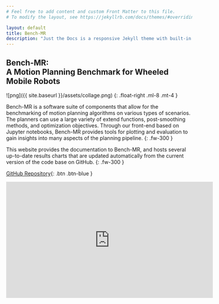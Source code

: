 ```yaml
---
# Feel free to add content and custom Front Matter to this file.
# To modify the layout, see https://jekyllrb.com/docs/themes/#overriding-theme-defaults

layout: default
title: Bench-MR
description: "Just the Docs is a responsive Jekyll theme with built-in search that is easily customizable and hosted on GitHub Pages."
---
```


## Bench-MR: <br/> A Motion Planning Benchmark for Wheeled Mobile Robots

![png]({{ site.baseurl }}/assets/collage.png)
{: .float-right .ml-8 .mt-4 }

Bench-MR is a software suite of components that allow for the benchmarking of motion planning algorithms on various types of scenarios. The planners can use a large variety of extend functions, post-smoothing methods, and optimization objectives. Through our front-end based on Jupyter notebooks, Bench-MR provides tools for plotting and evaluation to gain insights into many aspects of the planning pipeline.
{: .fw-300 }

This website provides the documentation to Bench-MR, and hosts several up-to-date results charts that are updated automatically from the current version of the code base on GitHub.
{: .fw-300 }

[GitHub Repository](https://github.com/robot-motion/bench-mr){: .btn .btn-blue }

<iframe width="560" height="315" src="https://www.youtube-nocookie.com/embed/ps9wwXuHj44" frameborder="0" allow="accelerometer; autoplay; clipboard-write; encrypted-media; gyroscope; picture-in-picture" allowfullscreen></iframe>
